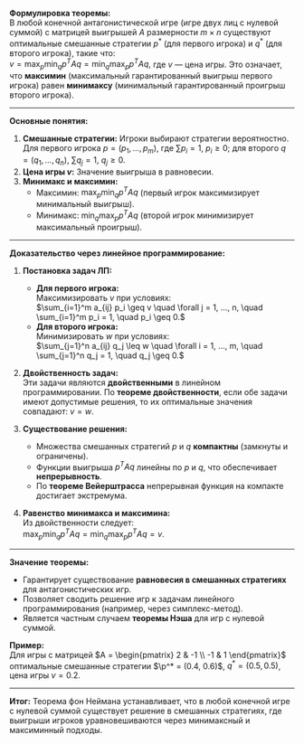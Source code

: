 **Формулировка теоремы:**  
В любой конечной антагонистической игре (игре двух лиц с нулевой суммой) с матрицей выигрышей $A$ размерности $m \times n$ существуют оптимальные смешанные стратегии $p^*$ (для первого игрока) и $q^*$ (для второго игрока), такие что:  
$v = \max_{p} \min_{q} p^T A q = \min_{q} \max_{p} p^T A q,$
где $v$ — цена игры. Это означает, что **максимин** (максимальный гарантированный выигрыш первого игрока) равен **минимаксу** (минимальный гарантированный проигрыш второго игрока).

---
**Основные понятия:**  
1. **Смешанные стратегии:** Игроки выбирают стратегии вероятностно. Для первого игрока $p = (p_1, ..., p_m)$, где $\sum p_i = 1$, $p_i \geq 0$; для второго $q = (q_1, ..., q_n)$, $\sum q_j = 1$, $q_j \geq 0$.  
2. **Цена игры $v$:** Значение выигрыша в равновесии.  
3. **Минимакс и максимин:**  
   - Максимин: $\max_p \min_q p^T A q$ (первый игрок максимизирует минимальный выигрыш).  
   - Минимакс: $\min_q \max_p p^T A q$ (второй игрок минимизирует максимальный проигрыш).
---

**Доказательство через линейное программирование:**  
1. **Постановка задач ЛП:**  
   - **Для первого игрока:**  
     Максимизировать $v$ при условиях:  
     $\sum_{i=1}^m a_{ij} p_i \geq v \quad \forall j = 1, ..., n, \quad \sum_{i=1}^m p_i = 1, \quad p_i \geq 0.$
   - **Для второго игрока:**  
     Минимизировать $w$ при условиях:  
     $\sum_{j=1}^n a_{ij} q_j \leq w \quad \forall i = 1, ..., m, \quad \sum_{j=1}^n q_j = 1, \quad q_j \geq 0.$

2. **Двойственность задач:**  
   Эти задачи являются **двойственными** в линейном программировании. По **теореме двойственности**, если обе задачи имеют допустимые решения, то их оптимальные значения совпадают: $v = w$.  

3. **Существование решения:**  
   - Множества смешанных стратегий $p$ и $q$ **компактны** (замкнуты и ограничены).  
   - Функции выигрыша $p^T A q$ линейны по $p$ и $q$, что обеспечивает **непрерывность**.  
   - По **теореме Вейерштрасса** непрерывная функция на компакте достигает экстремума.  

4. **Равенство минимакса и максимина:**  
   Из двойственности следует:  
	$\max_p \min_q p^T A q = \min_q \max_p p^T A q = v.$

---

**Значение теоремы:**  
- Гарантирует существование **равновесия в смешанных стратегиях** для антагонистических игр.  
- Позволяет сводить решение игр к задачам линейного программирования (например, через симплекс-метод).  
- Является частным случаем **теоремы Нэша** для игр с нулевой суммой.  

**Пример:**  
Для игры с матрицей $A = \begin{pmatrix} 2 & -1 \\ -1 & 1 \end{pmatrix}$ оптимальные смешанные стратегии $\p^* = (0.4, 0.6)$, $q^* = (0.5, 0.5)$, цена игры $v = 0.2$.  

---

**Итог:** Теорема фон Неймана устанавливает, что в любой конечной игре с нулевой суммой существует решение в смешанных стратегиях, где выигрыши игроков уравновешиваются через минимаксный и максиминный подходы.